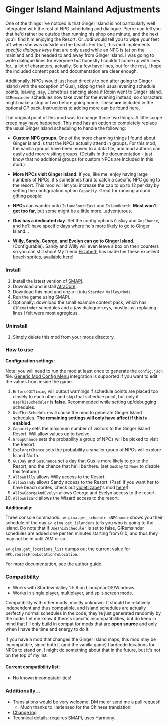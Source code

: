 # Ginger Island Mainland Adjustments

One of the things I've noticed is that Ginger Island is not particularly well integrated with the rest of NPC scheduling and dialogue. Pierre can tell you that he'd rather be outside than running his shop one minute, and the next you'll find him enjoying the Resort. Or Jodi would tell you to wipe your feet off when she was outside on the beach. For that, this mod implements *specific dialogue keys* that are only used while an NPC is (a) on the mainland and (b) headed to and away from Ginger Island. I was going to write dialogue lines for everyone but honestly I couldn't come up with lines for...a lot of characters, actually. So a few have lines, but for the rest, I hope the included content pack and documentation are clear enough.

Additionally, NPCs would just head directly to bed after going to Ginger Island (with the exception of Gus), skipping their usual evening schedule points, leaving, say, Demetrius dancing alone if Robin went to Ginger Island. `GIRemainder` schedules now take over for the evening instead, so characters might make a stop or two before going home. These **are** included in the optional CP pack. Instructions to adding more can be found [here](docs/GIRemainderSchedules.md).

The original point of this mod was to change those two things. A little scope creep may have happened. This mod has an option to completely replace the usual Ginger Island scheduling to handle the following:

* **Custom NPC groups**. One of the more charming things I found about Ginger Island is that the NPCs actually attend in groups. For this mod, the vanilla groups have been moved to a data file, and mod authors can easily add more visiting groups. (Details in the documentation - just know that no additional groups for custom NPCs are included in this mod.)

* **More NPCs visit Ginger Island**. If you, like me, enjoy having large numbers of NPCs, it's sometimes hard to catch a specific NPC going to the resort. This mod will let you increase the cap to up to 12 per day by setting the configuration option `Capacity`. Great for running around gifting people!
* **NPCs** can wander onto `IslandSouthEast` and `IslandNorth`. **Most won't get too far**, but some might be a little more...adventurous.
* **Gus has a dedicated day**. Set the config options `GusDay` and `GusChance`, and he'll have specific days where he's more likely to go to Ginger Island...
* **Willy, Sandy, George, and Evelyn can go to Ginger Island**. (Configurable). Sandy and Willy will even leave a box on their counters so you can still shop! My friend [Elizabeth](https://www.nexusmods.com/stardewvalley/users/120958053?tab=user+files) has made her these excellent beach sprites, [available here](https://www.nexusmods.com/stardewvalley/mods/10960)!

### Install

1. Install the latest version of [SMAPI](https://smapi.io).
2. Download and install [AtraCore](https://www.nexusmods.com/stardewvalley/mods/12932).
2. Download this mod and unzip it into `Stardew Valley/Mods`.
3. Run the game using SMAPI.
4. Optionally: download the small example content pack, which has `GIRemainder` schedules and a *few* dialogue keys, mostly just replacing lines I felt were most egregious. 

### Uninstall
1. Simply delete this mod from your mods directory.

### How to use

**Configuration settings:**

Note: you will need to run the mod at least once to generate the `config.json` file. [Generic Mod Config Menu](https://www.nexusmods.com/stardewvalley/mods/5098) integration is supported if you want to edit the values from inside the game.

1. `EnforceGITiming` will output warnings if schedule points are placed too closely to each other and skip that schedule point, but only if `UseThisScheduler` is **false**. Recommended while setting up/debugging schedules.
2. `UseThisScheduler` will cause the mod to generate Ginger Island schedules. **The remaining settings will only have affect if this is enabled**.
3. `Capacity` sets the maximum number of visitors to the Ginger Island Resort. Will allow values up to twelve.
4. `GroupChance` sets the probability a group of NPCs will be picked to visit the Resort. 
5. `ExplorerChance` sets the probability a smaller group of NPCs will explore Island North.
6. `GusDay` and `GusChance` set a day that Gus is more likely to go to the Resort, and the chance that he'll be there. (set `GusDay` to `None` to disable this feature.)
6. `AllowWilly` allows Willy access to the Resort.
7. `AllowSandy` allows Sandy access to the Resort. (Psst! If you want her to have beach sprites, check out [violetlizabet](https://www.nexusmods.com/stardewvalley/users/120958053?tab=user+files)'s mod [here](https://www.nexusmods.com/stardewvalley/mods/10960)!)
8. `AllowGeorgeAndEvelyn` allows George and Evelyn access to the resort.
9. `AllowWizard` allows the Wizard access to the resort.

**Additionally:**

Three console commands: `av.gima.get_schedule <NPCname>` shows you their schedule of the day.`av.gima.get_islanders` tells you who is going to the island. Do note that if `UseThisScheduler` is set to false, GIRemainder schedules are added one per ten minutes starting from 610, and thus they may not be in until 7AM or so.

`av.gima.get_locations_list` dumps out the current value for `NPC.routesFromLocationToLocation`.

For more documentation, see the [author guide](docs/README.MD).

### Compatibility

* Works with Stardew Valley 1.5.6 on Linux/macOS/Windows.
* Works in single player, multiplayer, and split-screen mode. 

Compatibility with other mods: mostly unknown. It should be relatively independent and thus compatible, and Island schedules are actually perfectly normal schedules in the code, they're just generated randomly by the code. Let me know if there's specific incompatibilities, but do keep in mind that I'll only build in compat for mods that are **open source** and only when I have the time and energy to do it.

If you have a mod that changes the Ginger Island maps, this mod may be incompatible, since both it (and the vanilla game) hardcode locations for NPCs to stand on. I might do something about that in the future, but it's not on the top of my list.

#### Current compatibility list:

* No known incompatabilities!

### Additionally...

* Translations would be very welcome! DM me or send me a pull request!
    - Much thanks to Herienseo for the Chinese translation!
* [Change log](docs/changelog.md)
* Technical details: requires SMAPI, uses Harmony.
